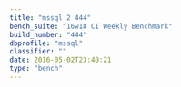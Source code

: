 ```yaml
---
title: "mssql 2 444"
bench_suite: "16w18 CI Weekly Benchmark"
build_number: "444"
dbprofile: "mssql"
classifier: ""
date: 2016-05-02T23:40:21
type: "bench"
---
```

